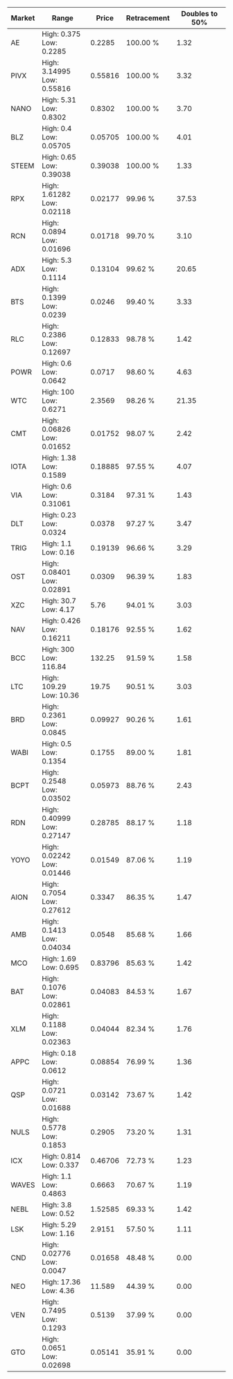 | Market | Range | Price| Retracement | Doubles to 50% |
| --- | --- | --- | --- | --- |
| AE | High: 0.375<br />Low: 0.2285 | 0.2285 | 100.00 % | 1.32 |
| PIVX | High: 3.14995<br />Low: 0.55816 | 0.55816 | 100.00 % | 3.32 |
| NANO | High: 5.31<br />Low: 0.8302 | 0.8302 | 100.00 % | 3.70 |
| BLZ | High: 0.4<br />Low: 0.05705 | 0.05705 | 100.00 % | 4.01 |
| STEEM | High: 0.65<br />Low: 0.39038 | 0.39038 | 100.00 % | 1.33 |
| RPX | High: 1.61282<br />Low: 0.02118 | 0.02177 | 99.96 % | 37.53 |
| RCN | High: 0.0894<br />Low: 0.01696 | 0.01718 | 99.70 % | 3.10 |
| ADX | High: 5.3<br />Low: 0.1114 | 0.13104 | 99.62 % | 20.65 |
| BTS | High: 0.1399<br />Low: 0.0239 | 0.0246 | 99.40 % | 3.33 |
| RLC | High: 0.2386<br />Low: 0.12697 | 0.12833 | 98.78 % | 1.42 |
| POWR | High: 0.6<br />Low: 0.0642 | 0.0717 | 98.60 % | 4.63 |
| WTC | High: 100<br />Low: 0.6271 | 2.3569 | 98.26 % | 21.35 |
| CMT | High: 0.06826<br />Low: 0.01652 | 0.01752 | 98.07 % | 2.42 |
| IOTA | High: 1.38<br />Low: 0.1589 | 0.18885 | 97.55 % | 4.07 |
| VIA | High: 0.6<br />Low: 0.31061 | 0.3184 | 97.31 % | 1.43 |
| DLT | High: 0.23<br />Low: 0.0324 | 0.0378 | 97.27 % | 3.47 |
| TRIG | High: 1.1<br />Low: 0.16 | 0.19139 | 96.66 % | 3.29 |
| OST | High: 0.08401<br />Low: 0.02891 | 0.0309 | 96.39 % | 1.83 |
| XZC | High: 30.7<br />Low: 4.17 | 5.76 | 94.01 % | 3.03 |
| NAV | High: 0.426<br />Low: 0.16211 | 0.18176 | 92.55 % | 1.62 |
| BCC | High: 300<br />Low: 116.84 | 132.25 | 91.59 % | 1.58 |
| LTC | High: 109.29<br />Low: 10.36 | 19.75 | 90.51 % | 3.03 |
| BRD | High: 0.2361<br />Low: 0.0845 | 0.09927 | 90.26 % | 1.61 |
| WABI | High: 0.5<br />Low: 0.1354 | 0.1755 | 89.00 % | 1.81 |
| BCPT | High: 0.2548<br />Low: 0.03502 | 0.05973 | 88.76 % | 2.43 |
| RDN | High: 0.40999<br />Low: 0.27147 | 0.28785 | 88.17 % | 1.18 |
| YOYO | High: 0.02242<br />Low: 0.01446 | 0.01549 | 87.06 % | 1.19 |
| AION | High: 0.7054<br />Low: 0.27612 | 0.3347 | 86.35 % | 1.47 |
| AMB | High: 0.1413<br />Low: 0.04034 | 0.0548 | 85.68 % | 1.66 |
| MCO | High: 1.69<br />Low: 0.695 | 0.83796 | 85.63 % | 1.42 |
| BAT | High: 0.1076<br />Low: 0.02861 | 0.04083 | 84.53 % | 1.67 |
| XLM | High: 0.1188<br />Low: 0.02363 | 0.04044 | 82.34 % | 1.76 |
| APPC | High: 0.18<br />Low: 0.0612 | 0.08854 | 76.99 % | 1.36 |
| QSP | High: 0.0721<br />Low: 0.01688 | 0.03142 | 73.67 % | 1.42 |
| NULS | High: 0.5778<br />Low: 0.1853 | 0.2905 | 73.20 % | 1.31 |
| ICX | High: 0.814<br />Low: 0.337 | 0.46706 | 72.73 % | 1.23 |
| WAVES | High: 1.1<br />Low: 0.4863 | 0.6663 | 70.67 % | 1.19 |
| NEBL | High: 3.8<br />Low: 0.52 | 1.52585 | 69.33 % | 1.42 |
| LSK | High: 5.29<br />Low: 1.16 | 2.9151 | 57.50 % | 1.11 |
| CND | High: 0.02776<br />Low: 0.0047 | 0.01658 | 48.48 % | 0.00 |
| NEO | High: 17.36<br />Low: 4.36 | 11.589 | 44.39 % | 0.00 |
| VEN | High: 0.7495<br />Low: 0.1293 | 0.5139 | 37.99 % | 0.00 |
| GTO | High: 0.0651<br />Low: 0.02698 | 0.05141 | 35.91 % | 0.00 |
